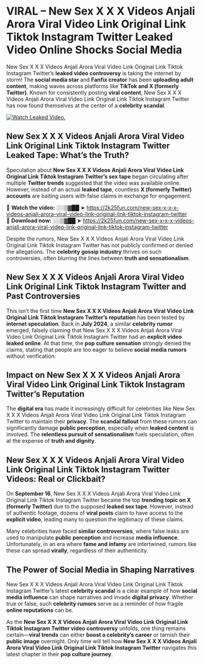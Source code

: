 # VIRAL – New Sex X X X Videos Anjali Arora Viral Video Link Original Link Tiktok Instagram Twitter Leaked Video Online Shocks Social Media 

New Sex X X X Videos Anjali Arora Viral Video Link Original Link Tiktok Instagram Twitter’s **leaked video controversy** is taking the internet by storm! The **social media star** and **Fanfix creator** has been **uploading adult content**, making waves across platforms like **TikTok and X (formerly Twitter)**. Known for consistently posting **viral content**, New Sex X X X Videos Anjali Arora Viral Video Link Original Link Tiktok Instagram Twitter has now found themselves at the center of a **celebrity scandal**.  

[![Watch Leaked Video.](https://miro.medium.com/v2/resize:fit:828/format:webp/1*cilzJN44JGOrTw9NJCrNHA.gif "Watch Leaked Video")](https://2k25fun.com/new-sex-x-x-x-videos-anjali-arora-viral-video-link-original-link-tiktok-instagram-twitter)

## **New Sex X X X Videos Anjali Arora Viral Video Link Original Link Tiktok Instagram Twitter Leaked Tape: What’s the Truth?**  
Speculation about **New Sex X X X Videos Anjali Arora Viral Video Link Original Link Tiktok Instagram Twitter’s sex tape** began circulating after multiple **Twitter trends** suggested that the video was available online. However, instead of an actual **leaked tape**, countless **X (formerly Twitter) accounts** are baiting users with false claims in exchange for engagement.  

🔹 **Watch the video:** ░░▒▓██ ➤ https://2k25fun.com/new-sex-x-x-x-videos-anjali-arora-viral-video-link-original-link-tiktok-instagram-twitter  
🔹 **Download now:** ░░▒▓██ ➤ https://2k25fun.com/new-sex-x-x-x-videos-anjali-arora-viral-video-link-original-link-tiktok-instagram-twitter  

Despite the rumors, New Sex X X X Videos Anjali Arora Viral Video Link Original Link Tiktok Instagram Twitter has not publicly confirmed or denied the allegations. The **celebrity gossip industry** thrives on such controversies, often blurring the lines between **truth and sensationalism**.  

## **New Sex X X X Videos Anjali Arora Viral Video Link Original Link Tiktok Instagram Twitter and Past Controversies**  
This isn’t the first time **New Sex X X X Videos Anjali Arora Viral Video Link Original Link Tiktok Instagram Twitter’s reputation** has been tested by **internet speculation**. Back in **July 2024**, a similar **celebrity rumor** emerged, falsely claiming that New Sex X X X Videos Anjali Arora Viral Video Link Original Link Tiktok Instagram Twitter had an **explicit video leaked online**. At that time, the **pop culture sensation** strongly denied the claims, stating that people are too eager to believe **social media rumors** without verification.  

## **Impact on New Sex X X X Videos Anjali Arora Viral Video Link Original Link Tiktok Instagram Twitter’s Reputation**  
The **digital era** has made it increasingly difficult for celebrities like New Sex X X X Videos Anjali Arora Viral Video Link Original Link Tiktok Instagram Twitter to maintain their **privacy**. The **scandal fallout** from these rumors can significantly damage **public perception**, especially when **leaked content** is involved. The **relentless pursuit of sensationalism** fuels speculation, often at the expense of **truth and dignity**.  

## **New Sex X X X Videos Anjali Arora Viral Video Link Original Link Tiktok Instagram Twitter Videos: Real or Clickbait?**  
On **September 16**, New Sex X X X Videos Anjali Arora Viral Video Link Original Link Tiktok Instagram Twitter became the top **trending topic on X (formerly Twitter)** due to the supposed **leaked sex tape**. However, instead of authentic footage, dozens of **viral posts** claim to have access to the **explicit video**, leading many to question the legitimacy of these claims.  

Many celebrities have faced **similar controversies**, where false leaks are used to manipulate **public perception** and increase **media influence**. Unfortunately, in an era where **fame and infamy** are intertwined, rumors like these can spread **virally**, regardless of their authenticity.  

## **The Power of Social Media in Shaping Narratives**  
New Sex X X X Videos Anjali Arora Viral Video Link Original Link Tiktok Instagram Twitter’s latest **celebrity scandal** is a clear example of how **social media influence** can shape narratives and invade **digital privacy**. Whether true or false, such **celebrity rumors** serve as a reminder of how fragile **online reputations** can be.  

As the **New Sex X X X Videos Anjali Arora Viral Video Link Original Link Tiktok Instagram Twitter video controversy** unfolds, one thing remains certain—**viral trends** can either **boost a celebrity’s career** or tarnish their **public image** overnight. Only time will tell how **New Sex X X X Videos Anjali Arora Viral Video Link Original Link Tiktok Instagram Twitter** navigates this latest chapter in their **pop culture journey**. 